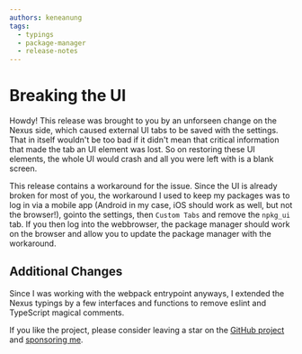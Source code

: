 ```yaml
---
authors: keneanung
tags: 
  - typings
  - package-manager
  - release-notes
---
```

# Breaking the UI

Howdy! This release was brought to you by an unforseen change on the Nexus side, which caused external UI tabs to be saved with the settings. That in itself wouldn't be too bad if it didn't mean that critical information that made the tab an UI element was lost. So on restoring these UI elements, the whole UI would crash and all you were left with is a blank screen.

This release contains a workaround for the issue. Since the UI is already broken for most of you, the workaround I used to keep my packages was to log in via a mobile app (Android in my case, iOS should work as well, but not the browser!), gointo the settings, then `Custom Tabs` and remove the `npkg_ui` tab. If you then log into the webbrowser, the package manager should work on the browser and allow you to update the package manager with the workaround.

## Additional Changes

Since I was working with the webpack entrypoint anyways, I extended the Nexus typings by a few interfaces and functions to remove eslint and TypeScript magical comments.

If you like the project, please consider leaving a star on the [GitHub project](https://github.com/keneanung/nexus-scripts) and [sponsoring me](https://github.com/sponsors/keneanung).